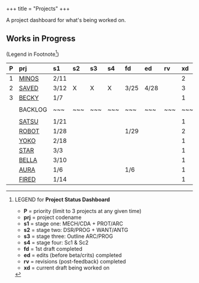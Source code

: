 +++ 
title = "Projects" 
+++

A project dashboard for what's being worked on.

## Works in Progress
(Legend in Footnote[^1])

| P | prj | s1 | s2 | s3 | s4 | fd | ed | rv | xd | 
| :---: | :--- | :--- | :--- | :--- | :--- | :--- | :--- | :--- | :--- |
| 1 | [MINOS](https://journal.jinnzhong.com/tags/prj-minos/) | 2/11 | | | | | | |2|
| 2 | [SAVED](https://journal.jinnzhong.com/tags/prj-saved/) | 3/12 |X|X|X| 3/25 | 4/28 | | 3 |
| 3 | [BECKY](https://journal.jinnzhong.com/tags/prj-becky/) | 1/7 | | | | | | | 1 | 
|  |  |  |  |  |  |  | 
|  | BACKLOG | ~~~ | ~~~ | ~~~ | ~~~ | ~~~ | ~~~ | ~~~ | ~~~ | 
|  |  |  |  |  |  |  | 
|  | [SATSU](https://journal.jinnzhong.com/tags/prj-satsu/) | 1/21 | | | | | | |1|  
|  | [ROBOT](https://journal.jinnzhong.com/tags/prj-robot/) | 1/28 | | | |1/29| | |2| 
|  | [YOKO](https://journal.jinnzhong.com/tags/prj-yoko/) | 2/18 | | | | | | |1| 
|  | [STAR](https://journal.jinnzhong.com/tags/prj-star/) | 3/3 | | | | | | |1| 
|  | [BELLA](https://journal.jinnzhong.com/tags/prj-bella/) | 3/10 | | | | | | |1| 
|  | [AURA](https://journal.jinnzhong.com/tags/prj-aura/) | 1/6 | | | |1/6| | |1|  
|  | [FIRED](https://journal.jinnzhong.com/tags/prj-fired/) | 1/14 | | | | | | |1| 



[^1]: LEGEND for **Project Status Dashboard**

    * **P** = priority (limit to 3 projects at any given time)
    * **prj** = project codename
    * **s1** = stage one: MECH/CDA + PROT/ARC
    * **s2** = stage two: DSR/PROG + WANT/ANTG
    * **s3** = stage three: Outline ARC/PROG
    * **s4** = stage four: Sc1 & Sc2
    * **fd** = 1st draft completed
    * **ed** = edits (before beta/crits) completed
    * **rv** = revisions (post-feedback) completed
    * **xd** = current draft being worked on

